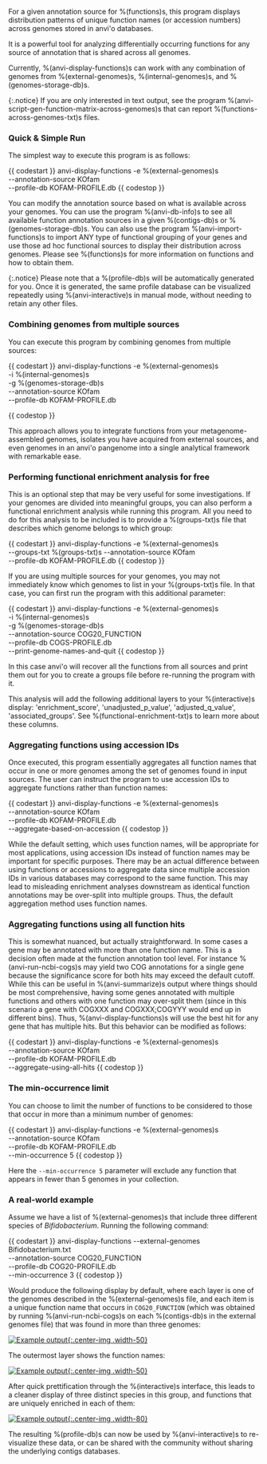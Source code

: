 For a given annotation source for %(functions)s, this program displays distribution patterns of unique function names (or accession numbers) across genomes stored in anvi'o databases.

It is a powerful tool for analyzing differentially occurring functions for any source of annotation that is shared across all genomes.

Currently, %(anvi-display-functions)s can work with any combination of genomes from %(external-genomes)s, %(internal-genomes)s, and %(genomes-storage-db)s.

{:.notice}
If you are only interested in text output, see the program %(anvi-script-gen-function-matrix-across-genomes)s that can report %(functions-across-genomes-txt)s files.

### Quick & Simple Run

The simplest way to execute this program is as follows:

{{ codestart }}
anvi-display-functions -e %(external-genomes)s \
                       --annotation-source KOfam \
                       --profile-db KOFAM-PROFILE.db
{{ codestop }}

You can modify the annotation source based on what is available across your genomes. You can use the program %(anvi-db-info)s to see all available function annotation sources in a given %(contigs-db)s or %(genomes-storage-db)s. You can also use the program %(anvi-import-functions)s to import ANY type of functional grouping of your genes and use those ad hoc functional sources to display their distribution across genomes. Please see %(functions)s for more information on functions and how to obtain them.

{:.notice}
Please note that a %(profile-db)s will be automatically generated for you. Once it is generated, the same profile database can be visualized repeatedly using %(anvi-interactive)s in manual mode, without needing to retain any other files.


### Combining genomes from multiple sources

You can execute this program by combining genomes from multiple sources:

{{ codestart }}
anvi-display-functions -e %(external-genomes)s \
                       -i %(internal-genomes)s \
                       -g %(genomes-storage-db)s \
                       --annotation-source KOfam \
                       --profile-db KOFAM-PROFILE.db

{{ codestop }}

This approach allows you to integrate functions from your metagenome-assembled genomes, isolates you have acquired from external sources, and even genomes in an anvi'o pangenome into a single analytical framework with remarkable ease.

### Performing functional enrichment analysis for free

This is an optional step that may be very useful for some investigations. If your genomes are divided into meaningful groups, you can also perform a functional enrichment analysis while running this program. All you need to do for this analysis to be included is to provide a %(groups-txt)s file that describes which genome belongs to which group:

{{ codestart }}
anvi-display-functions -e %(external-genomes)s \
                       --groups-txt %(groups-txt)s
                       --annotation-source KOfam \
                       --profile-db KOFAM-PROFILE.db
{{ codestop }}

If you are using multiple sources for your genomes, you may not immediately know which genomes to list in your %(groups-txt)s file. In that case, you can first run the program with this additional parameter:

{{ codestart }}
anvi-display-functions -e %(external-genomes)s \
                       -i %(internal-genomes)s \
                       -g %(genomes-storage-db)s \
                       --annotation-source COG20_FUNCTION \
                       --profile-db COGS-PROFILE.db \
                       --print-genome-names-and-quit
{{ codestop }}

In this case anvi'o will recover all the functions from all sources and print them out for you to create a groups file before re-running the program with it.

This analysis will add the following additional layers to your %(interactive)s display: 'enrichment_score', 'unadjusted_p_value', 'adjusted_q_value', 'associated_groups'. See %(functional-enrichment-txt)s to learn more about these columns.

### Aggregating functions using accession IDs

Once executed, this program essentially aggregates all function names that occur in one or more genomes among the set of genomes found in input sources. The user can instruct the program to use accession IDs to aggregate functions rather than function names:

{{ codestart }}
anvi-display-functions -e %(external-genomes)s \
                       --annotation-source KOfam \
                       --profile-db KOFAM-PROFILE.db \
                       --aggregate-based-on-accession
{{ codestop }}

While the default setting, which uses function names, will be appropriate for most applications, using accession IDs instead of function names may be important for specific purposes. There may be an actual difference between using functions or accessions to aggregate data since multiple accession IDs in various databases may correspond to the same function. This may lead to misleading enrichment analyses downstream as identical function annotations may be over-split into multiple groups. Thus, the default aggregation method uses function names.

### Aggregating functions using all function hits

This is somewhat nuanced, but actually straightforward. In some cases a gene may be annotated with more than one function name. This is a decision often made at the function annotation tool level. For instance %(anvi-run-ncbi-cogs)s may yield two COG annotations for a single gene because the significance score for both hits may exceed the default cutoff. While this can be useful in %(anvi-summarize)s output where things should be most comprehensive, having some genes annotated with multiple functions and others with one function may over-split them (since in this scenario a gene with COGXXX and COGXXX;COGYYY would end up in different bins). Thus, %(anvi-display-functions)s will use the best hit for any gene that has multiple hits. But this behavior can be modified as follows:

{{ codestart }}
anvi-display-functions -e %(external-genomes)s \
                       --annotation-source KOfam \
                       --profile-db KOFAM-PROFILE.db \
                       --aggregate-using-all-hits
{{ codestop }}

### The min-occurrence limit

You can choose to limit the number of functions to be considered to those that occur in more than a minimum number of genomes:

{{ codestart }}
anvi-display-functions -e %(external-genomes)s \
                       --annotation-source KOfam \
                       --profile-db KOFAM-PROFILE.db \
                       --min-occurrence 5
{{ codestop }}

Here the `--min-occurrence 5` parameter will exclude any function that appears in fewer than 5 genomes in your collection.


### A real-world example

Assume we have a list of %(external-genomes)s that include three different species of *Bifidobacterium*. Running the following command:

{{ codestart }}
anvi-display-functions --external-genomes Bifidobacterium.txt \
                       --annotation-source COG20_FUNCTION \
                       --profile-db COG20-PROFILE.db \
                       --min-occurrence 3
{{ codestop }}

Would produce the following display by default, where each layer is one of the genomes described in the %(external-genomes)s file, and each item is a unique function name that occurs in `COG20_FUNCTION` (which was obtained by running %(anvi-run-ncbi-cogs)s on each %(contigs-db)s in the external genomes file) that was found in more than three genomes:

[![Example output](../../images/anvi-display-functions-01.png){:.center-img .width-50}](../../images/anvi-display-functions-01.png)

The outermost layer shows the function names:

[![Example output](../../images/anvi-display-functions-02.png){:.center-img .width-50}](../../images/anvi-display-functions-02.png)

After quick prettification through the %(interactive)s interface, this leads to a cleaner display of three distinct species in this group, and functions that are uniquely enriched in each of them:

[![Example output](../../images/anvi-display-functions-03.png){:.center-img .width-80}](../../images/anvi-display-functions-03.png)

The resulting %(profile-db)s can now be used by %(anvi-interactive)s to re-visualize these data, or can be shared with the community without sharing the underlying contigs databases.

